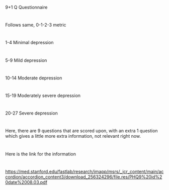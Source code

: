 9+1 Q Questionnaire
#
Follows same, 0-1-2-3 metric
#
1-4 Minimal depression
#
5-9 Mild depression
#
10-14 Moderate depression
#
15-19 Moderately severe depression
#
20-27 Severe depression
#
Here, there are 9 questions that are scored upon, with an extra 1 question which gives a little more extra information, not relevant right now.
#
Here is the link for the information
#
https://med.stanford.edu/fastlab/research/imapp/msrs/_jcr_content/main/accordion/accordion_content3/download_256324296/file.res/PHQ9%20id%20date%2008.03.pdf
